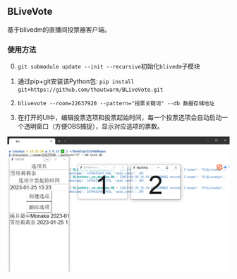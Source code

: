 ## BLiveVote

基于blivedm的直播间投票器客户端。

### 使用方法

0. `git submodule update --init --recursive`初始化`blivedm`子模块

1. 通过pip+git安装该Python包: `pip install git+https://github.com/thautwarm/BLiveVote.git`

2. `blivevote --room=22637920 --pattern="投票关键词" --db 数据存储地址`

3. 在打开的UI中，编辑投票选项和投票起始时间，每一个投票选项会自动启动一个透明窗口（方便OBS捕捉），显示对应选项的票数。

![preview](preview.png)
